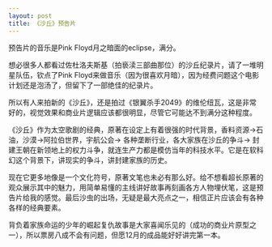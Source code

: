 ```yaml
---
layout: post
title: 《沙丘》预告片
---
```


预告片的音乐是Pink Floyd月之暗面的eclipse，满分。

想必很多人都看过佐杜洛夫斯基（拍亵渎三部曲那位）的沙丘纪录片，请了一堆明星队伍，钦点了Pink Floyd来做音乐（因为很喜欢月暗），因为经费问题这个电影计划还是泡汤了，但留下了一部绝佳的纪录片。

所以有人来拍新的《沙丘》，还是拍过《银翼杀手2049》的维伦纽瓦，这是非常好的，视觉效果和商业片逻辑应该都很明显，尽管它可能达不到满分这种程度。

《沙丘》作为太空歌剧的经典，原著在设定上有着很强的时代背景，香料资源->石油，沙漠->阿拉伯世界，宇航公会-> 各种垄断行业，各大家族在沙丘的争斗-> 封建王朝在新领地上的权力斗争，就连生产力都是模仿当年的科技水平。它是在软科幻这个背景下，讲现实的争斗，讲封建家族的历史。

现在它更多地像是一个文化符号，原著文笔也未必有那么好。给不想看超长原著的观众展示其中的魅力，用简单易懂的主线讲好故事再刻画各方人物埋伏笔，这是预告片给我的感觉。最后沙虫的出场，无疑是最大亮点之一，相信正片应该会有各种各样的经典要素。

背负着家族命运的少年的崛起复仇故事是大家喜闻乐见的（成功的商业片原型之一），所以票房八成不会有问题，但愿12月的成品能好好讲完第一本。

